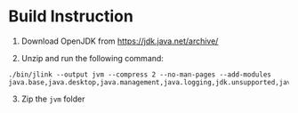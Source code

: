 # Build Instruction

1. Download OpenJDK from https://jdk.java.net/archive/

2. Unzip and run the following command:

```
./bin/jlink --output jvm --compress 2 --no-man-pages --add-modules java.base,java.desktop,java.management,java.logging,jdk.unsupported,java.naming
```

3. Zip the `jvm` folder
